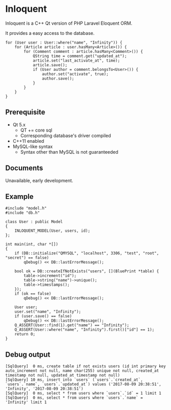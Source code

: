 # Inloquent

Inloquent is a C++ Qt version of PHP Laravel Eloquent ORM.

It provides a easy access to the database.

```
for (User user : User::where("name", "Infinity")) {
    for (Article article : user.hasMany<Article>()) {
        for (Comment comment : article.hasMany<Comment>()) {    
            QString time = comment.get("updated_at");
            article.set("last_activate_at", time);
            article.save();
            if (User author = comment.belongsTo<User>()) {
                author.set("activate", true);
                author.save();
            }
        }
    }
}
```

## Prerequisite
- Qt 5.x
  - QT += core sql
  - Corresponding database's driver compiled
- C++11 enabled
- MySQL-like syntax
  - Syntax other than MySQL is not guaranteeded

## Documents
Unavailable, early development.

## Example
```
#include "model.h"
#include "db.h"

class User : public Model
{
    INLOQUENT_MODEL(User, users, id);
};

int main(int, char *[])
{
    if (DB::initialize("QMYSQL", "localhost", 3306, "test", "root", "secret") == false)
        qDebug() << DB::lastErrorMessage();

    bool ok = DB::createIfNotExists("users", [](BluePrint *table) {
        table->increment("id");
        table->string("name")->unique();
        table->timestamps();
    });
    if (ok == false)
        qDebug() << DB::lastErrorMessage();

    User user;
    user.set("name", "Infinity");
    if (user.save() == false)
        qDebug() << DB::lastErrorMessage();
    Q_ASSERT(User::find(1).get("name") == "Infinity");
    Q_ASSERT(User::where("name", "Infinity").first()["id"] == 1);
    return 0;
}

```

## Debug output
```
[SqlQuery]  0 ms, create table if not exists users (id int primary key auto_increment not null, name char(255) unique not null, created_at timestamp not null, updated_at timestamp not null)
[SqlQuery] 10 ms, insert into `users` (`users`.`created_at`, `users`.`name`, `users`.`updated_at`) values ('2017-08-09 20:38:51', 'Infinity', '2017-08-09 20:38:51')
[SqlQuery]  0 ms, select * from users where `users`.`id` = 1 limit 1
[SqlQuery]  0 ms, select * from users where `users`.`name` = 'Infinity' limit 1
```
